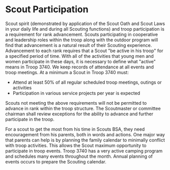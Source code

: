# Scout Participation

Scout spirit (demonstrated by application of the Scout Oath and Scout Laws in your daily life and during all Scouting functions) and troop participation is a requirement for rank advancement. Scouts participating in cooperative and leadership roles within the troop along with the outdoor program will find that advancement is a natural result of their Scouting experience. Advancement to each rank requires  that a Scout "be active in his troop" for a specified period of time. With all of the activities that young men and women participate in these days, it is necessary to define what "active" means in Troop 3740. We keep records of attendance at all events and troop meetings. At a minimum a Scout in Troop 3740 must:

* Attend at least 50% of all regular scheduled troop meetings, outings or activities
* Participation in various service projects per year is expected

Scouts not meeting the above requirements will not be permitted to advance in rank within the troop structure. The Scoutmaster or committee chairman shall review exceptions for the ability to advance and further participate in the troop.

For a scout to get the most from his time in Scouts BSA, they need encouragement from his parents, both in words and actions. One major way that parents can help is by planning the family calendar to minimally conflict with troop activities. This allows the Scout maximum opportunity to participate in troop events. Troop 3740 has a very active camping program and schedules many events throughout the month. Annual planning of events occurs to prepare the Scouting calendar.
